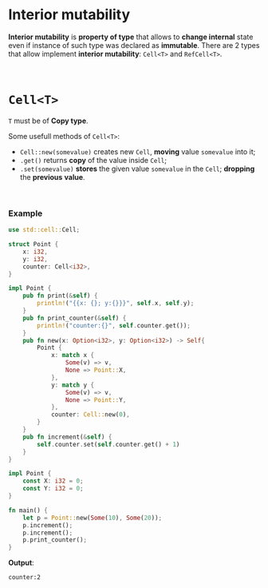 # Interior mutability
**Interior mutability** is **property of type** that allows to **change internal** state even if instance of such type was declared as **immutable**.
There are 2 types that allow implement **interior mutability**: ``Cell<T>`` and ``RefCell<T>``.

<br>

# `Cell<T>`
`T` must be of **Copy type**.	

Some usefull methods of `Cell<T>`:
- `Cell::new(somevalue)` creates new `Cell`, **moving** value `somevalue` into it;
- `.get()` returns **copy** of the value inside `Cell`;
- `.set(somevalue)` **stores** the given value `somevalue` in the `Cell`; **dropping** the **previous** **value**.

<br>

### Example
```Rust
use std::cell::Cell;

struct Point {
    x: i32,
    y: i32,
    counter: Cell<i32>,
}

impl Point {
    pub fn print(&self) {
        println!("{{x: {}; y:{}}}", self.x, self.y);
    }
    pub fn print_counter(&self) {
        println!("counter:{}", self.counter.get());
    }
    pub fn new(x: Option<i32>, y: Option<i32>) -> Self{
        Point { 
            x: match x {
                Some(v) => v,
                None => Point::X,
            }, 
            y: match y {
                Some(v) => v,
                None => Point::Y,
            },
            counter: Cell::new(0),
        }
    }
    pub fn increment(&self) {
        self.counter.set(self.counter.get() + 1)
    }
}

impl Point {
    const X: i32 = 0;
    const Y: i32 = 0;
}

fn main() {
    let p = Point::new(Some(10), Some(20));
    p.increment();
    p.increment();
    p.print_counter();
}
```

**Output**:
```bash
counter:2                                                                                                                                                                   
```
